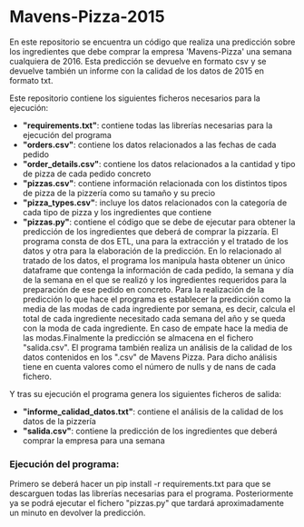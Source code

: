 # Mavens-Pizza-2015
En este repositorio se encuentra un código que realiza una predicción sobre los ingredientes que debe comprar la empresa 'Mavens-Pizza' una semana cualquiera de 2016. Esta predicción se devuelve en formato csv y se devuelve también un informe con la calidad de los datos de 2015 en formato txt.

Este repositorio contiene los siguientes ficheros necesarios para la ejecución:
- **"requirements.txt"**: contiene todas las librerías necesarias para la ejecución del programa
- **"orders.csv"**: contiene los datos relacionados a las fechas de cada pedido
- **"order_details.csv"**: contiene los datos relacionados a la cantidad y tipo de pizza de cada pedido concreto
- **"pizzas.csv"**: contiene información relacionada con los distintos tipos de pizza de la pizzería como su tamaño y su precio
- **"pizza_types.csv"**: incluye los datos relacionados con la categoría de cada tipo de pizza y los ingredientes que contiene
- **"pizzas.py"**: contiene el código que se debe de ejecutar para obtener la predicción de los ingredientes que deberá de comprar la pizzaría. El programa consta de dos ETL, una para la extracción y el tratado de los datos y otra para la elaboración de la predicción. En lo relacionado al tratado de los datos, el programa los manipula hasta obtener un único dataframe que contenga la información de cada pedido, la semana y día de la semana en el que se realizó y los ingredientes requeridos para la preparación de ese pedido en concreto. Para la realización de la predicción lo que hace el programa es establecer la predicción como la media de las modas de cada ingrediente por semana, es decir, calcula el total de cada ingrediente necesitado cada semana del año y se queda con la moda de cada ingrediente. En caso de empate hace la media de las modas.Finalmente la predicción se almacena en el fichero "salida.csv". El programa también realiza un análisis de la calidad de los datos contenidos en los ".csv" de Mavens Pizza. Para dicho análisis tiene en cuenta valores como el número de nulls y de nans de cada fichero.

Y tras su ejecución el programa genera los siguientes ficheros de salida:
- **"informe_calidad_datos.txt"**: contiene el análisis de la calidad de los datos de la pizzería
- **"salida.csv"**: contiene la predicción de los ingredientes que deberá comprar la empresa para una semana

### Ejecución del programa:

Primero se deberá hacer un pip install -r requirements.txt para que se descarguen todas las librerías necesarias para el programa. Posteriormente ya se podrá ejecutar el fichero "pizzas.py" que tardará aproximadamente un minuto en devolver la predicción.


